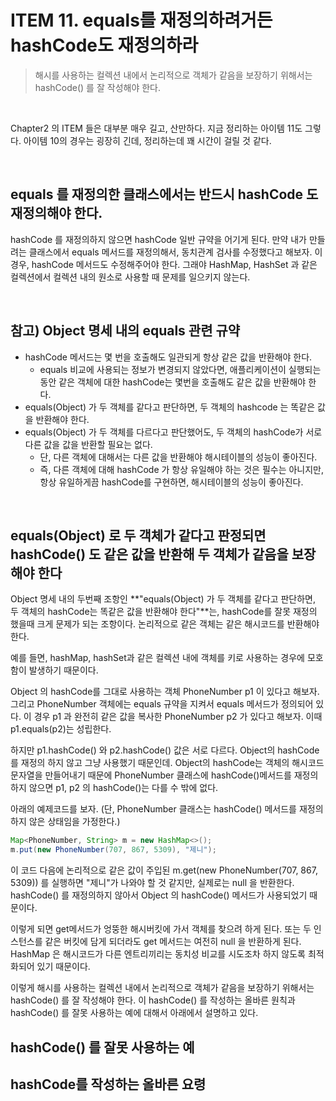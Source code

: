 # ITEM 11. equals를 재정의하려거든 hashCode도 재정의하라

> 해시를 사용하는 컬렉션 내에서 논리적으로 객체가 같음을 보장하기 위해서는 hashCode() 를 잘 작성해야 한다. 

<br>

Chapter2 의 ITEM 들은 대부분 매우 길고, 산만하다. 지금 정리하는 아이템 11도 그렇다. 아이템 10의 경우는 굉장히 긴데, 정리하는데 꽤 시간이 걸릴 것 같다.<br>

<br>

## equals 를 재정의한 클래스에서는 반드시 hashCode 도 재정의해야 한다.

hashCode 를 재정의하지 않으면 hashCode 일반 규약을 어기게 된다. 만약 내가 만들려는 클래스에서 equals 메서드를 재정의해서, 동치관계 검사를 수정했다고 해보자. 이 경우, hashCode 메서드도 수정해주어야 한다. 그래야 HashMap, HashSet 과 같은 컬렉션에서 컬렉션 내의 원소로 사용할 때 문제를 일으키지 않는다.<br>

<br>

## 참고) Object 명세 내의 equals 관련 규약<br>

 - hashCode 메서드는 몇 번을 호출해도 일관되게 항상 같은 값을 반환해야 한다.
   - equals 비교에 사용되는 정보가 변경되지 않았다면, 애플리케이션이 실행되는 동안 같은 객체에 대한 hashCode는 몇번을 호출해도 같은 값을 반환해야 한다. 
 - equals(Object) 가 두 객체를 같다고 판단하면, 두 객체의 hashcode 는 똑같은 값을 반환해야 한다.
 - equals(Object) 가 두 객체를 다르다고 판단했어도, 두 객체의 hashCode가 서로 다른 값을 값을 반환할 필요는 없다.
   - 단, 다른 객체에 대해서는 다른 값을 반환해야 해시테이블의 성능이 좋아진다.
   - 즉, 다른 객체에 대해 hashCode 가 항상 유일해야 하는 것은 필수는 아니지만, 항상 유일하게끔 hashCode를 구현하면, 해시테이블의 성능이 좋아진다.

<br>

## equals(Object) 로 두 객체가 같다고 판정되면 hashCode() 도 같은 값을 반환해 두 객체가 같음을 보장해야 한다

Object 명세 내의 두번째 조항인 **"equals(Object) 가 두 객체를 같다고 판단하면, 두 객체의 hashCode는 똑같은 값을 반환해야 한다"**는, hashCode를 잘못 재정의 했을때 크게 문제가 되는 조항이다. 논리적으로 같은 객체는 같은 해시코드를 반환해야 한다.<br>

예를 들면, hashMap, hashSet과 같은 컬렉션 내에 객체를 키로 사용하는 경우에 모호함이 발생하기 때문이다. <br>

Object 의 hashCode를 그대로 사용하는 객체 PhoneNumber p1 이 있다고 해보자. 그리고 PhoneNumber 객체에는 equals 규약을 지켜서 equals 메서드가 정의되어 있다. 이 경우 p1 과 완전히 같은 값을 복사한 PhoneNumber p2 가 있다고 해보자. 이때 p1.equals(p2)는 성립한다. <br>

하지만 p1.hashCode() 와 p2.hashCode() 값은 서로 다르다. Object의 hashCode를 재정의 하지 않고 그냥 사용했기 때문인데. Object의 hashCode는 객체의 해시코드 문자열을 만들어내기 때문에 PhoneNumber 클래스에 hashCode()메서드를 재정의하지 않으면 p1, p2 의 hashCode()는 다를 수 밖에 없다.<br>

아래의 예제코드를 보자. (단, PhoneNumber 클래스는 hashCode() 메서드를 재정의하지 않은 상태임을 가정한다.)

```java
Map<PhoneNumber, String> m = new HashMap<>();
m.put(new PhoneNumber(707, 867, 5309), "제니");
```

이 코드 다음에 논리적으로 같은 값이 주입된 m.get(new PhoneNumber(707, 867, 5309)) 를 실행하면 "제니"가 나와야 할 것 같지만, 실제로는 null 을 반환한다. hashCode() 를 재정의하지 않아서 Object 의 hashCode() 메서드가 사용되었기 때문이다.<br>

이렇게 되면 get메서드가 엉뚱한 해시버킷에 가서 객체를 찾으려 하게 된다. 또는 두 인스턴스를 같은 버킷에 담게 되더라도 get 메서드는 여전히 null 을 반환하게 된다. HashMap 은 해시코드가 다른 엔트리끼리는 동치성 비교를 시도조차 하지 않도록 최적화되어 있기 때문이다.<br>

이렇게 해시를 사용하는 컬렉션 내에서 논리적으로 객체가 같음을 보장하기 위해서는 hashCode() 를 잘 작성해야 한다. 이 hashCode() 를 작성하는 올바른 원칙과 hashCode() 를 잘못 사용하는 예에 대해서 아래에서 설명하고 있다.<br>

## hashCode() 를 잘못 사용하는 예

## hashCode를 작성하는 올바른 요령



